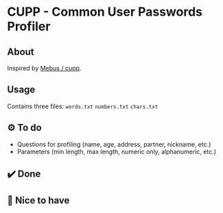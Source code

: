 # CUPP - Common User Passwords Profiler

## About
Inspired by  [Mebus / cupp](https://github.com/Mebus/cupp).

## Usage
Contains three files:
`words.txt`
`numbers.txt`
`chars.txt`

## ⚙️ To do
- Questions for profiling (name, age, address, partner, nickname, etc.) 
- Parameters (min length, max length, numeric only, alphanumeric, etc.)

## ✔️ Done

## 🎀 Nice to have

